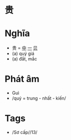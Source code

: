 # 贵

# Nghĩa
* 贵 = [中](中.md) [一](一.md) [贝](贝.md)
* (a) quý giá
* (a) đắt, mắc

# Phát âm
* Guì
*  /quý = trung - nhất - kiến/

# Tags
* /Sơ cấp//13/

